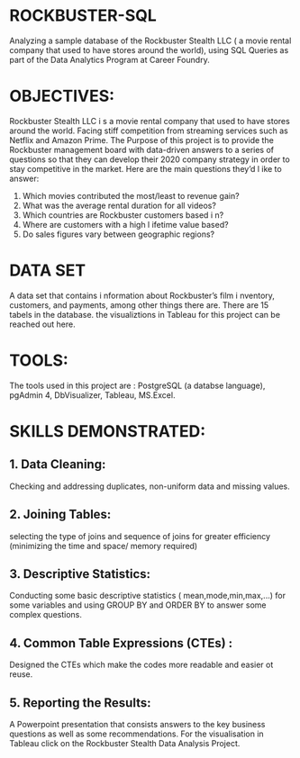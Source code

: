 # ROCKBUSTER-SQL
Analyzing a sample database of the Rockbuster Stealth LLC ( a movie rental company that used to have stores around the world), using SQL Queries as part of the Data Analytics Program at Career Foundry. 
# OBJECTIVES:
Rockbuster Stealth LLC i s a movie rental company that used to have stores around the
world. Facing stiff competition from streaming services such as Netflix and Amazon Prime. The Purpose of this project is to provide the Rockbuster management board with data-driven answers to a series of questions so that they can develop their 2020 company strategy in order  to stay competitive in the market.  Here are the main questions they’d l ike to answer:
1.  Which movies contributed the most/least to revenue gain?
2.  What was the average rental duration for all videos?
3.  Which countries are Rockbuster customers based i n?
4. Where are customers with a high l ifetime value based?
5. Do sales figures vary between geographic regions?
# DATA SET
A data set that contains i nformation about Rockbuster’s film i nventory, customers, and payments, among other things there are. There are 15 tabels in the database. the visualiztions in Tableau for this project can be reached out here.
# TOOLS:
The tools used in this project are : PostgreSQL (a databse language), pgAdmin 4, DbVisualizer, Tableau, MS.Excel.
# SKILLS DEMONSTRATED:
## 1. Data Cleaning:
Checking and addressing duplicates, non-uniform data and missing values.
## 2. Joining Tables:
selecting the type of joins and sequence of joins for greater efficiency (minimizing the time and space/ memory required)
## 3. Descriptive Statistics:
Conducting some basic descriptive statistics ( mean,mode,min,max,...) for some variables and using GROUP BY and ORDER BY to answer some complex questions.
## 4. Common Table Expressions (CTEs) : 
Designed the CTEs which make the codes more readable and easier ot reuse.
## 5. Reporting the Results:
A Powerpoint presentation that consists answers to the key business questions as well as some recommendations.
For the visualisation in Tableau click on the Rockbuster Stealth Data Analysis Project.
